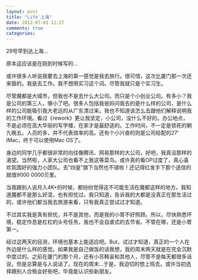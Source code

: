 ```yaml
---
layout: post
title: "Life`上海"
date: 2012-07-01 11:27
comments: true
categories: 
---
```

29号早到达上海…

原本这应该是在刚到时候写的…

或许很多人听说我要去上海的第一感觉是我去旅行。很可惜，这次比厦门那一次还来狠的。我是去工作。我不想用实习这个词。尽管我就只是个实习生。

尽管魔都是大城市，但我也不是去什么大公司。而只是个小创业公司。有多小？我是公司的第三人，够小了吧。很多人包括我爸妈问我去的是什么样的公司，是什么样的公司能吸引我大老远的从广东漂过来。我也不知道该怎么去跟他们解释说明我的工作环境。看过《rework》更让我坚定，小公司，没什么不好的。办公地点，不是必须在高大华丽的写字楼，在家才是最舒适的。工作时间，不一定是锁死的朝九晚五。人员的多，并不代表效率的高。还有个小兴奋的则是公司给配的27‘ iMac，终于可以使用Mac OS了。

身边的同学几乎都很非常的向往像腾讯、网易那样的大公司，好吧，我真没那样的渴望。当然啦，人家大公司也看不上我这等菜鸟。或许真的看OP过度了，真心喜欢氛围好的强力小团队。去“四皇”旗下当然也不错啦！还记得红发手下那个送信的就值9000 0000贝里。

当我跟别人说月入4K+的时候，都纷纷觉得这不可能生活在魔都这样的地方。我知道魔都不是那么好混，也有担忧过。我只知道，告诉我的大都是没真正在那生活过的，或许他们都当我去旅游来看，只有我真正尝试过才知道。

不过其实我是真有担忧，并不是其他，而是我的小胃不好照顾。所以，尽快熟悉环境，稳定作息是杠杠的头号任务，我也不会自虐式的去节省。不管在哪，还是小胃第一。

经过这两天的目测，环境也基本上能适应吧。But，试过才知道，真正的一个人在外边是什么样的感觉。如果我是自己做饭的话我想，我的周末两天就是在完全沉默中度过的。之前在厦门的那个月，还有小苏韩宙和其他人，尽管不是每天都很多话说，但是总算是与人说话了。现在的周末…于是，我迫切的想上班去。或许当初选择跟别人合租会好些吧，毕竟能认识些新朋友。